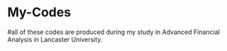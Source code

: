 # My-Codes
#all of these codes are produced during my study in Advanced Financial Analysis in Lancaster University.

